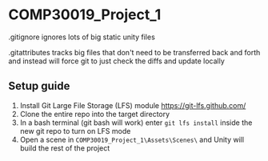 # COMP30019_Project_1

.gitignore ignores lots of big static unity files

.gitattributes tracks big files that don't need to be transferred back and forth and instead will force git to just check the diffs and update locally

## Setup guide

1. Install Git Large File Storage (LFS) module https://git-lfs.github.com/
2. Clone the entire repo into the target directory
3. In a bash terminal (git bash will work) enter `git lfs install` inside the new git repo to turn on LFS mode
4. Open a scene in `COMP30019_Project_1\Assets\Scenes\` and Unity will build the rest of the project
